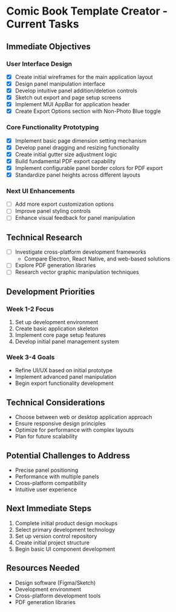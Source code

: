 # Comic Book Template Creator - Current Tasks

## Immediate Objectives

### User Interface Design
- [x] Create initial wireframes for the main application layout
- [x] Design panel manipulation interface
- [x] Develop intuitive panel addition/deletion controls
- [x] Sketch out export and page setup screens
- [x] Implement MUI AppBar for application header
- [x] Create Export Options section with Non-Photo Blue toggle

### Core Functionality Prototyping
- [x] Implement basic page dimension setting mechanism
- [x] Develop panel dragging and resizing functionality
- [x] Create initial gutter size adjustment logic
- [x] Build fundamental PDF export capability
- [x] Implement configurable panel border colors for PDF export
- [x] Standardize panel heights across different layouts

### Next UI Enhancements
- [ ] Add more export customization options
- [ ] Improve panel styling controls
- [ ] Enhance visual feedback for panel manipulation

## Technical Research
- [ ] Investigate cross-platform development frameworks
  - Compare Electron, React Native, and web-based solutions
- [ ] Explore PDF generation libraries
- [ ] Research vector graphic manipulation techniques

## Development Priorities

### Week 1-2 Focus
1. Set up development environment
2. Create basic application skeleton
3. Implement core page setup features
4. Develop initial panel management system

### Week 3-4 Goals
- Refine UI/UX based on initial prototype
- Implement advanced panel manipulation
- Begin export functionality development

## Technical Considerations
- Choose between web or desktop application approach
- Ensure responsive design principles
- Optimize for performance with complex layouts
- Plan for future scalability

## Potential Challenges to Address
- Precise panel positioning
- Performance with multiple panels
- Cross-platform compatibility
- Intuitive user experience

## Next Immediate Steps
1. Complete initial product design mockups
2. Select primary development technology
3. Set up version control repository
4. Create initial project structure
5. Begin basic UI component development

## Resources Needed
- Design software (Figma/Sketch)
- Development environment
- Cross-platform development tools
- PDF generation libraries

